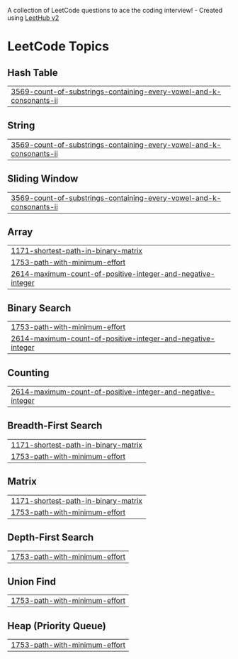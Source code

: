 A collection of LeetCode questions to ace the coding interview! - Created using [LeetHub v2](https://github.com/arunbhardwaj/LeetHub-2.0)
<!---LeetCode Topics Start-->
# LeetCode Topics
## Hash Table
|  |
| ------- |
| [3569-count-of-substrings-containing-every-vowel-and-k-consonants-ii](https://github.com/SuryansDev/DSA-PRO-SERIES/tree/master/3569-count-of-substrings-containing-every-vowel-and-k-consonants-ii) |
## String
|  |
| ------- |
| [3569-count-of-substrings-containing-every-vowel-and-k-consonants-ii](https://github.com/SuryansDev/DSA-PRO-SERIES/tree/master/3569-count-of-substrings-containing-every-vowel-and-k-consonants-ii) |
## Sliding Window
|  |
| ------- |
| [3569-count-of-substrings-containing-every-vowel-and-k-consonants-ii](https://github.com/SuryansDev/DSA-PRO-SERIES/tree/master/3569-count-of-substrings-containing-every-vowel-and-k-consonants-ii) |
## Array
|  |
| ------- |
| [1171-shortest-path-in-binary-matrix](https://github.com/SuryansDev/DSA-PRO-SERIES/tree/master/1171-shortest-path-in-binary-matrix) |
| [1753-path-with-minimum-effort](https://github.com/SuryansDev/DSA-PRO-SERIES/tree/master/1753-path-with-minimum-effort) |
| [2614-maximum-count-of-positive-integer-and-negative-integer](https://github.com/SuryansDev/DSA-PRO-SERIES/tree/master/2614-maximum-count-of-positive-integer-and-negative-integer) |
## Binary Search
|  |
| ------- |
| [1753-path-with-minimum-effort](https://github.com/SuryansDev/DSA-PRO-SERIES/tree/master/1753-path-with-minimum-effort) |
| [2614-maximum-count-of-positive-integer-and-negative-integer](https://github.com/SuryansDev/DSA-PRO-SERIES/tree/master/2614-maximum-count-of-positive-integer-and-negative-integer) |
## Counting
|  |
| ------- |
| [2614-maximum-count-of-positive-integer-and-negative-integer](https://github.com/SuryansDev/DSA-PRO-SERIES/tree/master/2614-maximum-count-of-positive-integer-and-negative-integer) |
## Breadth-First Search
|  |
| ------- |
| [1171-shortest-path-in-binary-matrix](https://github.com/SuryansDev/DSA-PRO-SERIES/tree/master/1171-shortest-path-in-binary-matrix) |
| [1753-path-with-minimum-effort](https://github.com/SuryansDev/DSA-PRO-SERIES/tree/master/1753-path-with-minimum-effort) |
## Matrix
|  |
| ------- |
| [1171-shortest-path-in-binary-matrix](https://github.com/SuryansDev/DSA-PRO-SERIES/tree/master/1171-shortest-path-in-binary-matrix) |
| [1753-path-with-minimum-effort](https://github.com/SuryansDev/DSA-PRO-SERIES/tree/master/1753-path-with-minimum-effort) |
## Depth-First Search
|  |
| ------- |
| [1753-path-with-minimum-effort](https://github.com/SuryansDev/DSA-PRO-SERIES/tree/master/1753-path-with-minimum-effort) |
## Union Find
|  |
| ------- |
| [1753-path-with-minimum-effort](https://github.com/SuryansDev/DSA-PRO-SERIES/tree/master/1753-path-with-minimum-effort) |
## Heap (Priority Queue)
|  |
| ------- |
| [1753-path-with-minimum-effort](https://github.com/SuryansDev/DSA-PRO-SERIES/tree/master/1753-path-with-minimum-effort) |
<!---LeetCode Topics End-->